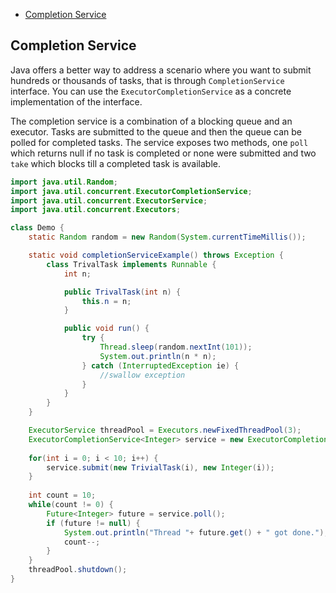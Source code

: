<!-- TOC -->
  * [Completion Service](#completion-service)
<!-- TOC -->

## Completion Service

Java offers a better way to address a scenario where you want to submit hundreds or thousands of tasks, that is through `CompletionService` interface. You can use the `ExecutorCompletionService` as a concrete implementation of the interface. 

The completion service is a combination of a blocking queue and an executor. Tasks are submitted to the queue and then the queue can be polled for completed tasks. The service exposes two methods, one `poll` which returns null if no task is completed or none were submitted and two `take` which blocks till a completed task is available.

```java
import java.util.Random;
import java.util.concurrent.ExecutorCompletionService;
import java.util.concurrent.ExecutorService;
import java.util.concurrent.Executors;

class Demo {
    static Random random = new Random(System.currentTimeMillis());

    static void completionServiceExample() throws Exception {
        class TrivalTask implements Runnable {
            int n;

            public TrivalTask(int n) {
                this.n = n;
            }

            public void run() {
                try {
                    Thread.sleep(random.nextInt(101));
                    System.out.println(n * n);
                } catch (InterruptedException ie) {
                    //swallow exception
                }
            }
        }
    }

    ExecutorService threadPool = Executors.newFixedThreadPool(3);
    ExecutorCompletionService<Integer> service = new ExecutorCompletionService<>(threadPool);
    
    for(int i = 0; i < 10; i++) {
        service.submit(new TrivialTask(i), new Integer(i));
    }
    
    int count = 10;
    while(count != 0) {
        Future<Integer> future = service.poll();
        if (future != null) {
            System.out.println("Thread "+ future.get() + " got done.");
            count--;
        }
    }
    threadPool.shutdown();
}
```

